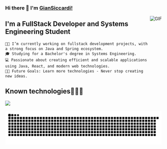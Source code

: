 ### Hi there 👋 I'm [GianSiccardi!](https://github.com/GianSiccardi)

<img align="right" alt="GIF" height="160px" src="https://media.giphy.com/media/Ah3zHH7hvsSB2/giphy.gif" />

## I'm a FullStack Developer and Systems Engineering Student

    👨‍💻 I’m currently working on fullstack development projects, with a strong focus on Java and Spring ecosystem.
    🎓 Studying for a Bachelor's degree in Systems Engineering.
    💻 Passionate about creating efficient and scalable applications using Java, React, and modern web technologies.
    💪🏼 Future Goals: Learn more technologies - Never stop creating new ideas.


##  
<h2 >Known technologies👨🏻‍💻</h2>
<p align="left">
  <a href="https://skillicons.dev">
    <img src="https://skillicons.dev/icons?i=java,react,nextjs,spring,html,css,js,redux,mysql,git,github,docker,materialui,postman,eclipse,vscode,bash,linux,kubernetes,tailwindcss,vite,figma&perline=12" />
  </a>
</p>


<p align = "center">
	<img src = "https://github.com/7oSkaaa/7oSkaaa/blob/output/github-contribution-grid-snake.svg?" alt = "Snake Game"/>
</p>
